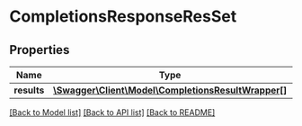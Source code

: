 # CompletionsResponseResSet

## Properties
Name | Type | Description | Notes
------------ | ------------- | ------------- | -------------
**results** | [**\Swagger\Client\Model\CompletionsResultWrapper[]**](CompletionsResultWrapper.md) |  | [optional] 

[[Back to Model list]](../README.md#documentation-for-models) [[Back to API list]](../README.md#documentation-for-api-endpoints) [[Back to README]](../README.md)


